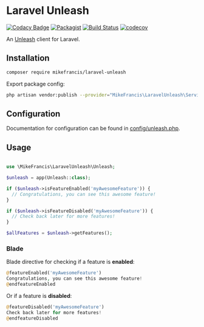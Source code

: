 # Laravel Unleash

[![Codacy Badge](https://api.codacy.com/project/badge/Grade/56b0c6402eca49169cbeb3f404c2bff9)](https://app.codacy.com/manual/mikefrancis/laravel-unleash?utm_source=github.com&utm_medium=referral&utm_content=mikefrancis/laravel-unleash&utm_campaign=Badge_Grade_Dashboard)
[![Packagist](https://img.shields.io/packagist/v/mikefrancis/laravel-unleash)](https://packagist.org/packages/mikefrancis/laravel-unleash) [![Build Status](https://travis-ci.org/mikefrancis/laravel-unleash.svg?branch=master)](https://travis-ci.org/mikefrancis/laravel-unleash) [![codecov](https://codecov.io/gh/mikefrancis/laravel-unleash/branch/master/graph/badge.svg)](https://codecov.io/gh/mikefrancis/laravel-unleash)

An [Unleash](https://unleash.github.io) client for Laravel.

## Installation

```bash
composer require mikefrancis/laravel-unleash
```

Export package config:

```bash
php artisan vendor:publish --provider="MikeFrancis\LaravelUnleash\ServiceProvider"
```

## Configuration

Documentation for configuration can be found in [config/unleash.php](https://github.com/mikefrancis/laravel-unleash/blob/master/config/unleash.php).

## Usage

```php

use \MikeFrancis\LaravelUnleash\Unleash;

$unleash = app(Unleash::class);

if ($unleash->isFeatureEnabled('myAwesomeFeature')) {
  // Congratulations, you can see this awesome feature!
}

if ($unleash->isFeatureDisabled('myAwesomeFeature')) {
  // Check back later for more features!
}

$allFeatures = $unleash->getFeatures();
```

### Blade

Blade directive for checking if a feature is **enabled**:

```php
@featureEnabled('myAwesomeFeature')
Congratulations, you can see this awesome feature!
@endfeatureEnabled
```

Or if a feature is **disabled**:

```php
@featureDisabled('myAwesomeFeature')
Check back later for more features!
@endfeatureDisabled
```
